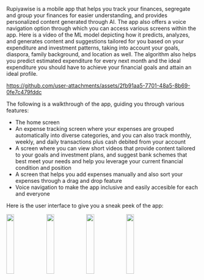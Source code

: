 Rupiyawise is a mobile app that helps you track your finances, segregate and group your finances for easier understanding, and provides personalized content generated through AI. The app also offers a voice navigation option through which you can access various screens within the app.
Here is a video of the ML model depicting how it predicts, analyzes, and generates content and suggestions tailored for you based on your expenditure and investment patterns, taking into account your goals, diaspora, family background, and location as well.
The algorithm also helps you predict estimated expenditure for every next month and the ideal expenditure you should have to achieve your financial goals and attain an ideal profile.



https://github.com/user-attachments/assets/2fb91aa5-7701-48a5-8b69-0fe7c479fddc


The following is a walkthrough of the app, guiding you through various features:
- The home screen
- An expense tracking screen where your expenses are grouped automatically into diverse categories, and you can also track monthly, weekly, and daily transactions plus cash debited from your account
- A screen where you can view short videos that provide content tailored to your goals and investment plans, and suggest bank schemes that best meet your needs and help you leverage your current financial condition and position
- A screen that helps you add expenses manually and also sort your expenses through a drag and drop feature
- Voice navigation to make the app inclusive and easily accesible for each and everyone


Here is the user interface to give you a sneak peek of the app:

<p float="center">
  <img src="https://github.com/user-attachments/assets/a1e4db20-905e-4248-b5b2-443a3575c018" width="20%" />
  <img src="https://github.com/user-attachments/assets/e70599c5-4c52-4171-a1e8-f0158cda08c1" width="20%" /> 
  <img src = "https://github.com/user-attachments/assets/a5573fbb-3598-4ef8-b9a5-072b88da4a1b" width="20%"/>
  <img src="https://github.com/user-attachments/assets/1b705fcc-be4c-4748-aa8d-bbcc355f57ca" width="20%" />
</p>
